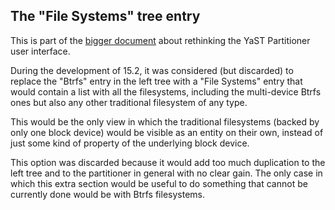 ## The "File Systems" tree entry

This is part of the [bigger document](../../partitioner_ui.md) about rethinking the YaST Partitioner
user interface.

During the development of 15.2, it was considered (but discarded) to replace the "Btrfs" entry in
the left tree with a "File Systems" entry that would contain a list with all the filesystems,
including the multi-device Btrfs ones but also any other traditional filesystem of any type.

This would be the only view in which the traditional filesystems (backed by only one block device)
would be visible as an entity on their own, instead of just some kind of property of the underlying
block device.

This option was discarded because it would add too much duplication to the left tree and to the
partitioner in general with no clear gain. The only case in which this extra section would be useful
to do something that cannot be currently done would be with Btrfs filesystems.
